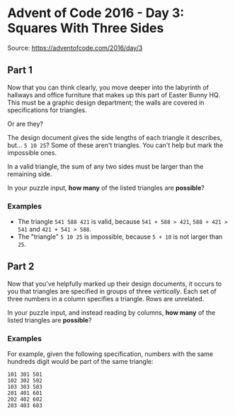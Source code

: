 # Advent of Code 2016 - Day 3: Squares With Three Sides

Source: https://adventofcode.com/2016/day/3

## Part 1

Now that you can think clearly, you move deeper into the labyrinth of hallways and office furniture that makes up this part of Easter Bunny HQ. This must be a graphic design department; the walls are covered in specifications for triangles.

Or are they?

The design document gives the side lengths of each triangle it describes, but... `5 10 25`? Some of these aren't triangles. You can't help but mark the impossible ones.

In a valid triangle, the sum of any two sides must be larger than the remaining side.

In your puzzle input, **how many** of the listed triangles are **possible**?

### Examples

- The triangle `541 588 421` is valid, because `541 + 588 > 421`, `588 + 421 > 541` and `421 + 541 > 588`. 
- The "triangle" `5 10 25` is impossible, because `5 + 10` is not larger than `25`.

## Part 2

Now that you've helpfully marked up their design documents, it occurs to you that triangles are specified in groups of three *vertically*. Each set of three numbers in a column specifies a triangle. Rows are unrelated.

In your puzzle input, and instead reading by columns, **how many** of the listed triangles are **possible**?

### Examples

For example, given the following specification, numbers with the same hundreds digit would be part of the same triangle:

```
101 301 501
102 302 502
103 303 503
201 401 601
202 402 602
203 403 603
```
